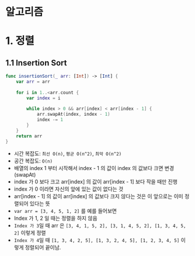 알고리즘
==========
# 1. 정렬
## 1.1 Insertion Sort

```swift
func insertionSort(_ arr: [Int]) -> [Int] {
    var arr = arr
    
    for i in 1..<arr.count {
        var index = i
        
        while index > 0 && arr[index] < arr[index - 1] {
            arr.swapAt(index, index - 1)
            index -= 1
        }
    }
    return arr
}
```
* 시간 복잡도: `최선 O(n)`, `평균 O(n^2)`, `최악 O(n^2)`
* 공간 복잡도: `O(n)`
* 배열의 index 1 부터 시작해서 index - 1 의 값이 index 의 값보다 크면 변경 (swapAt)
* index 가 0 보다 크고 arr[index] 의 값이 arr[index - 1] 보다 작을 때만 진행
* index 가 0 이라면 자신의 앞에 있는 값이 없다는 것
* arr[index - 1] 의 값이 arr[index] 의 값보다 크지 않다는 것은 이 앞으로는 이미 정렬되어 있다는 뜻
* `var arr = [3, 4, 5, 1, 2]` 를 예를 들어보면
* Index 가 1, 2 일 때는 정렬을 하지 않음
* `Index 가 3`일 때 arr 은 `[3, 4, 1, 5, 2], [3, 1, 4, 5, 2], [1, 3, 4, 5, 2]` 이렇게 정렬
* `Index 가 4`일 때 `[1, 3, 4, 2, 5], [1, 3, 2, 4, 5], [1, 2, 3, 4, 5]` 이렇게 정렬되어 끝이남.
